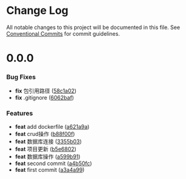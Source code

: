 # Change Log

All notable changes to this project will be documented in this file.
See [Conventional Commits](https://conventionalcommits.org) for commit guidelines.



# 0.0.0

### Bug Fixes

* **fix** 包引用路径 ([58c1a02](https://git.querycap.com/practice/srv-demo-suns/commit/58c1a0220701e67a6108d68b63c684578ca76816))
* **fix** .gitignore ([6062baf](https://git.querycap.com/practice/srv-demo-suns/commit/6062bafc2d845c3e1caa790d94487e63abdfd1ef))


### Features

* **feat** add dockerfile ([a621a9a](https://git.querycap.com/practice/srv-demo-suns/commit/a621a9a1fbe9ddcb1450f87c891398b763fd92c6))
* **feat** crud操作 ([b88f00f](https://git.querycap.com/practice/srv-demo-suns/commit/b88f00fb3335f00ee656371ebedf7c9913e4f4ad))
* **feat** 数据库连接 ([3355b03](https://git.querycap.com/practice/srv-demo-suns/commit/3355b038051c778011bb899cc2e1923a32afea02))
* **feat** 项目更新 ([b5e6802](https://git.querycap.com/practice/srv-demo-suns/commit/b5e680251dcfb24314b09ac46c081a8f4ba04b70))
* **feat** 数据库操作 ([a599b91](https://git.querycap.com/practice/srv-demo-suns/commit/a599b91c7ab910e5a6de363e9392e455ab8da402))
* **feat** second commit ([a4b50fc](https://git.querycap.com/practice/srv-demo-suns/commit/a4b50fcc12b451b7a5c2d06fefe1108f1d470ecc))
* **feat** first commit ([a3a4a99](https://git.querycap.com/practice/srv-demo-suns/commit/a3a4a9981dd5c0769024193b66962b9804884762))
